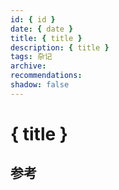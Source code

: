 ```yaml
---
id: { id }
date: { date }
title: { title }
description: { title }
tags: 杂记
archive:
recommendations:
shadow: false
---
```


# { title }

## 参考
